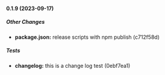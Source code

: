 #### 0.1.9 (2023-09-17)

##### Other Changes

* **package.json:**  release scripts with npm publish (c712f58d)

##### Tests

* **changelog:**  this is a change log test (0ebf7ea1)

